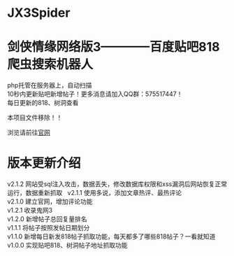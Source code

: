 # JX3Spider

剑侠情缘网络版3————百度贴吧818爬虫搜索机器人
====
php托管在服务器上，自动扫描      
10秒内更新贴吧新增帖子！更多消息请加入QQ群：575517447！   
每日更新的818、树洞查看  
  
本项目文件移除！！

浏览请前往[官网](http://www.jx3818.top/)

           
版本更新介绍
===
v2.1.2 网站受sql注入攻击，数据丢失，修改数据库权限和xss漏洞后网站恢复正常运行，数据重新抓取   
v2.1.1 使用多说，添加文章热评、最热评论   
v2.1.0 建立官网，增加评论功能      
v1.2.1 收录鬼网3     
v1.2.0 新增帖子总回复量排名   
v1.1.1 将帖子按照发帖日期划分    
v1.1.0 新增每日新发818帖子抓取功能，每天都多了哪些818帖子？一看就知道    
v1.0.0 实现贴吧818、树洞帖子地址抓取功能






